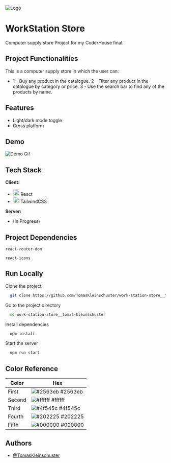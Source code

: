![Logo](https://img.icons8.com/ios/344/my-computer--v1.png)

# WorkStation Store

Computer supply store Project for my CoderHouse final.

## Project Functionalities

This is a computer supply store in which the user can:

- 1 - Buy any product in the catalogue.
  2 - Filter any product in the catalogue by category or price.
  3 - Use the search bar to find any of the products by name.

## Features

- Light/dark mode toggle
- Cross platform

## Demo

![Demo Gif](public/demo.gif)

## Tech Stack

**Client:**

- <img src="https://cdn.iconscout.com/icon/free/png-256/react-1-282599.png" alt="react" width="20" height="20"/> React
- <img src="https://cdn.iconscout.com/icon/free/png-256/tailwind-css-5285308-4406745.png" alt="react" width="20" height="20"/> TailwindCSS

**Server:**

- (In Progress)

## Project Dependencies

`react-router-dom`

`react-icons`

## Run Locally

Clone the project

```bash
  git clone https://github.com/TomasKleinschuster/work-station-store__tomas-kleinschuster.git
```

Go to the project directory

```bash
  cd work-station-store__tomas-kleinschuster
```

Install dependencies

```bash
  npm install
```

Start the server

```bash
  npm run start
```

## Color Reference

| Color  | Hex                                                              |
| ------ | ---------------------------------------------------------------- |
| First  | ![#2563eb](https://via.placeholder.com/10/2563eb?text=+) #2563eb |
| Second | ![#ffffff](https://via.placeholder.com/10/ffffff?text=+) #ffffff |
| Third  | ![#4f545c](https://via.placeholder.com/10/4f545c?text=+) #4f545c |
| Fourth | ![#202225](https://via.placeholder.com/10/202225?text=+) #202225 |
| Fifth  | ![#000000](https://via.placeholder.com/10/000000?text=+) #000000 |

## Authors

- [@TomasKleinschuster](https://github.com/TomasKleinschuster)
